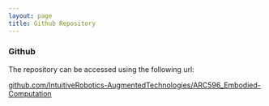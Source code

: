 ```yaml
---
layout: page
title: Github Repository
---
```


### Github

The repository can be accessed using the following url:

[github.com/IntuitiveRobotics-AugmentedTechnologies/ARC596_Embodied-Computation](https://github.com/IntuitiveRobotics-AugmentedTechnologies/ARC596_Embodied-Computation)


